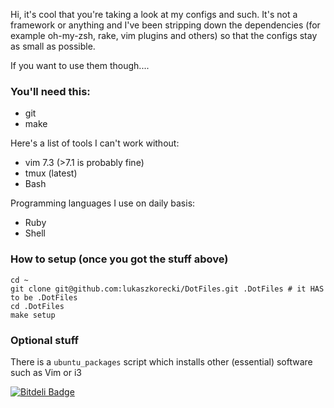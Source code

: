 Hi, it's cool that you're taking a look at my configs and such.
It's not a framework or anything and I've been stripping down the dependencies (for example oh-my-zsh, rake, vim plugins and others) so that the configs stay as small as possible.

If you want to use them though....

### You'll need this:

- git
- make

Here's a list of tools I can't work without:

- vim 7.3 (>7.1  is probably fine)
- tmux (latest)
- Bash

Programming languages I use on daily basis:

- Ruby
- Shell


### How to setup (once you got the stuff above)

    cd ~
    git clone git@github.com:lukaszkorecki/DotFiles.git .DotFiles # it HAS to be .DotFiles
    cd .DotFiles
    make setup

### Optional stuff

There is a `ubuntu_packages` script which installs other (essential) software such as Vim or i3


[![Bitdeli Badge](https://d2weczhvl823v0.cloudfront.net/lukaszkorecki/dotfiles/trend.png)](https://bitdeli.com/free "Bitdeli Badge")
